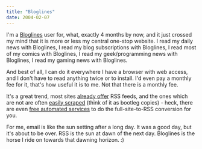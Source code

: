 ```yaml
---
title: "Bloglines"
date: 2004-02-07
---
```


I'm a [Bloglines][1] user for, what, exactly 4 months by now, and it just crossed my mind that it is more or less my central one-stop website. I read my daily news with Bloglines, I read my blog subscriptions with Bloglines, I read most of my comics with Bloglines, I read my geek/programming news with Bloglines, I read my gaming news with Bloglines.

And best of all, I can do it everywhere I have a browser with web access, and I don't have to read anything twice or to install. I'd even pay a monthly fee for it, that's how useful it is to me. Not that there is a monthly fee.

It's a great trend, most sites [already offer][2] RSS feeds, and the ones which are not are often [easily scraped][3] (think of it as bootleg copies) -
heck, there are even [free automated services][4] to do the full-site-to-RSS conversion for you.

For me, email is like the sun setting after a long day. It was a good day, but it's about to be over. RSS is the sun at dawn of the next day. Bloglines is the horse I ride on towards that dawning horizon. :)

[1]: http://www.Bloglines.com
[2]: http://www.syndic8.com
[3]: http://bootleg-rss.g-blog.net/
[4]: http://www.myrss.com

